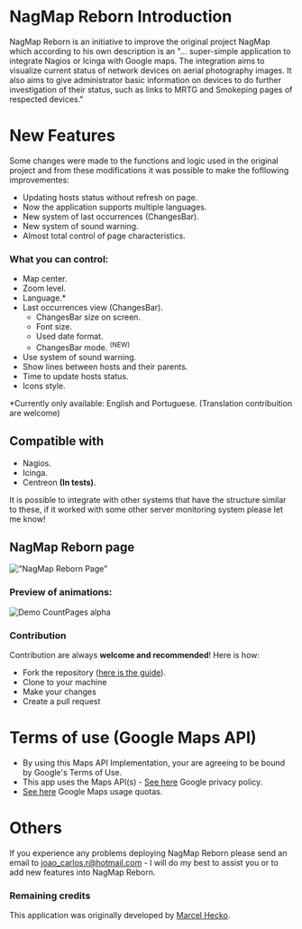 NagMap Reborn Introduction
=====
NagMap Reborn is an initiative to improve the original project NagMap which according to his own description is an "... super-simple application to integrate Nagios or Icinga with Google maps. The integration aims to visualize current status of network devices on aerial photography images. It also aims to give administrator basic information on devices to do further investigation of their status, such as links to MRTG and Smokeping pages of respected devices."

New Features
============
Some changes were made to the functions and logic used in the original project and from these modifications it was possible to make the fofllowing improvementes:

* Updating hosts status without refresh on page.
* Now the application supports multiple languages.
* New system of last occurrences (ChangesBar).
* New system of sound warning.
* Almost total control of page characteristics.

### What you can control:
* Map center.
* Zoom level.
* Language.*
* Last occurrences view (ChangesBar).
  * ChangesBar size on screen.
  * Font size.
  * Used date format.
  * ChangesBar mode. <sup>(NEW)</sup>
* Use system of sound warning.
* Show lines between hosts and their parents.
* Time to update hosts status.
* Icons style. 

*Currently only available: English and Portuguese. (Translation contribuition are welcome)

## Compatible with
* Nagios.
* Icinga.
* Centreon **(In tests)**.

It is possible to integrate with other systems that have the structure similar to these, if it worked with some other server monitoring system please let me know!

## NagMap Reborn page

!["NagMap Reborn Page"](https://i.imgur.com/ETuH5vb.png "NagMap Reborn Page")

### Preview of animations:

![Demo CountPages alpha](https://i.imgur.com/sqwB6d8.gif)

### Contribution
Contribution are always **welcome and recommended**! Here is how:

- Fork the repository ([here is the guide](https://help.github.com/articles/fork-a-repo/)).
- Clone to your machine
- Make your changes
- Create a pull request

Terms of use (Google Maps API)
================================================================
* By using this Maps API Implementation, your are agreeing to be bound by Google's Terms of Use.
* This app uses the Maps API(s) - [See here](http://www.google.com/privacy.html) Google privacy policy.
* [See here](https://developers.google.com/maps/documentation/javascript/usage) Google Maps usage quotas.

Others
======
If you experience any problems deploying NagMap Reborn please send an email to joao_carlos.r@hotmail.com - I will do my best to assist you or to add new features into NagMap Reborn. 

### Remaining credits
This application was originally developed by [Marcel Hecko](https://github.com/hecko).
